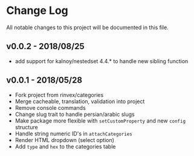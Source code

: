# Change Log

All notable changes to this project will be documented in this file.

## v0.0.2 - 2018/08/25
- add support for kalnoy/nestedset 4.4.* to handle new sibling function

## v0.0.1 - 2018/05/28
- Fork project from rinvex/categories
- Merge cacheable, translation, validation into project
- Remove console commands
- Change slug trait to handle persian/arabic slugs
- Make package more flexible with `setCustomProperty` and new `config` structure
- Handle string numeric ID's in `attachCategories`
- Render HTML dropdown (select option)
- Add `type` and `hex` to the categories table 
